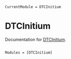 ```@meta
CurrentModule = DTCInitium
```

# DTCInitium

Documentation for [DTCInitium](https://github.com/pjsjipt/DTCInitium.jl).

```@index
```

```@autodocs
Modules = [DTCInitium]
```
